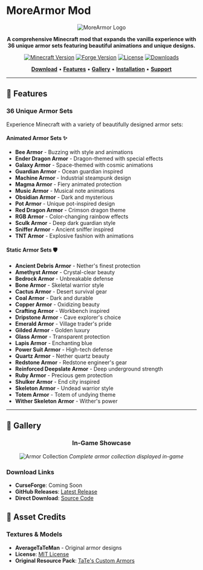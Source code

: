 # MoreArmor Mod

<div align="center">

![MoreArmor Logo](docs/images/morearmor_logo.png)

**A comprehensive Minecraft mod that expands the vanilla experience with 36 unique armor sets featuring beautiful animations and unique designs.**

[![Minecraft Version](https://img.shields.io/badge/Minecraft-1.20.1-blue.svg)](https://www.minecraft.net/)
[![Forge Version](https://img.shields.io/badge/Forge-47.1.0+-orange.svg)](https://files.minecraftforge.net/)
[![License](https://img.shields.io/badge/License-MIT-green.svg)](LICENSE)
[![Downloads](https://img.shields.io/badge/Downloads-Coming%20Soon-lightgrey.svg)](https://www.curseforge.com/)

[**Download**](#download) • [**Features**](#features) • [**Gallery**](#gallery) • [**Installation**](#installation) • [**Support**](#support)

</div>

---

## 🎯 Features

### **36 Unique Armor Sets**
Experience Minecraft with a variety of beautifully designed armor sets:

#### **Animated Armor Sets** ✨
- **Bee Armor** - Buzzing with style and animations
- **Ender Dragon Armor** - Dragon-themed with special effects
- **Galaxy Armor** - Space-themed with cosmic animations
- **Guardian Armor** - Ocean guardian inspired
- **Machine Armor** - Industrial steampunk design
- **Magma Armor** - Fiery animated protection
- **Music Armor** - Musical note animations
- **Obsidian Armor** - Dark and mysterious
- **Pot Armor** - Unique pot-inspired design
- **Red Dragon Armor** - Crimson dragon theme
- **RGB Armor** - Color-changing rainbow effects
- **Sculk Armor** - Deep dark guardian style
- **Sniffer Armor** - Ancient sniffer inspired
- **TNT Armor** - Explosive fashion with animations

#### **Static Armor Sets** 🛡️
- **Ancient Debris Armor** - Nether's finest protection
- **Amethyst Armor** - Crystal-clear beauty
- **Bedrock Armor** - Unbreakable defense
- **Bone Armor** - Skeletal warrior style
- **Cactus Armor** - Desert survival gear
- **Coal Armor** - Dark and durable
- **Copper Armor** - Oxidizing beauty
- **Crafting Armor** - Workbench inspired
- **Dripstone Armor** - Cave explorer's choice
- **Emerald Armor** - Village trader's pride
- **Gilded Armor** - Golden luxury
- **Glass Armor** - Transparent protection
- **Lapis Armor** - Enchanting blue
- **Power Suit Armor** - High-tech defense
- **Quartz Armor** - Nether quartz beauty
- **Redstone Armor** - Redstone engineer's gear
- **Reinforced Deepslate Armor** - Deep underground strength
- **Ruby Armor** - Precious gem protection
- **Shulker Armor** - End city inspired
- **Skeleton Armor** - Undead warrior style
- **Totem Armor** - Totem of undying theme
- **Wither Skeleton Armor** - Wither's power

---

## 📸 Gallery

<div align="center">

### **In-Game Showcase**
![Armor Collection](docs/images/armor_collection.png)
*Complete armor collection displayed in-game*

</div>

### **Download Links**
- **CurseForge**: Coming Soon
- **GitHub Releases**: [Latest Release](https://github.com/elijah-farrell/morearmor/releases)
- **Direct Download**: [Source Code](https://github.com/elijah-farrell/morearmor)


## 🎨 Asset Credits

### **Textures & Models**
- **AverageTaTeMan** - Original armor designs
- **License**: [MIT License](src/main/resources/assets/morearmor/textures/averagetateman/LICENSE)
- **Original Resource Pack**: [TaTe's Custom Armors](https://modrinth.com/resourcepack/tates-custom-armors-and-elytras)
